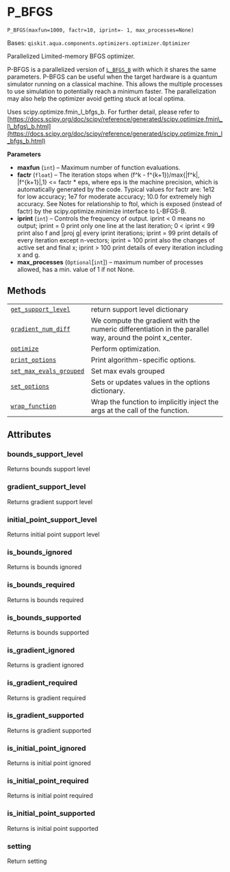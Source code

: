# P\_BFGS

<span id="undefined" />

`P_BFGS(maxfun=1000, factr=10, iprint=- 1, max_processes=None)`

Bases: `qiskit.aqua.components.optimizers.optimizer.Optimizer`

Parallelized Limited-memory BFGS optimizer.

P-BFGS is a parallelized version of [`L_BFGS_B`](qiskit.aqua.components.optimizers.L_BFGS_B#qiskit.aqua.components.optimizers.L_BFGS_B "qiskit.aqua.components.optimizers.L_BFGS_B") with which it shares the same parameters. P-BFGS can be useful when the target hardware is a quantum simulator running on a classical machine. This allows the multiple processes to use simulation to potentially reach a minimum faster. The parallelization may also help the optimizer avoid getting stuck at local optima.

Uses scipy.optimize.fmin\_l\_bfgs\_b. For further detail, please refer to [https://docs.scipy.org/doc/scipy/reference/generated/scipy.optimize.fmin\_l\_bfgs\_b.html](https://docs.scipy.org/doc/scipy/reference/generated/scipy.optimize.fmin_l_bfgs_b.html)

**Parameters**

*   **maxfun** (`int`) – Maximum number of function evaluations.
*   **factr** (`float`) – The iteration stops when (f^k - f^\{k+1})/max\{|f^k|, |f^\{k+1}|,1} \<= factr \* eps, where eps is the machine precision, which is automatically generated by the code. Typical values for factr are: 1e12 for low accuracy; 1e7 for moderate accuracy; 10.0 for extremely high accuracy. See Notes for relationship to ftol, which is exposed (instead of factr) by the scipy.optimize.minimize interface to L-BFGS-B.
*   **iprint** (`int`) – Controls the frequency of output. iprint \< 0 means no output; iprint = 0 print only one line at the last iteration; 0 \< iprint \< 99 print also f and |proj g| every iprint iterations; iprint = 99 print details of every iteration except n-vectors; iprint = 100 print also the changes of active set and final x; iprint > 100 print details of every iteration including x and g.
*   **max\_processes** (`Optional`\[`int`]) – maximum number of processes allowed, has a min. value of 1 if not None.

## Methods

|                                                                                                                                                                                                                           |                                                                                                           |
| ------------------------------------------------------------------------------------------------------------------------------------------------------------------------------------------------------------------------- | --------------------------------------------------------------------------------------------------------- |
| [`get_support_level`](qiskit.aqua.components.optimizers.P_BFGS.get_support_level#qiskit.aqua.components.optimizers.P_BFGS.get_support_level "qiskit.aqua.components.optimizers.P_BFGS.get_support_level")                 | return support level dictionary                                                                           |
| [`gradient_num_diff`](qiskit.aqua.components.optimizers.P_BFGS.gradient_num_diff#qiskit.aqua.components.optimizers.P_BFGS.gradient_num_diff "qiskit.aqua.components.optimizers.P_BFGS.gradient_num_diff")                 | We compute the gradient with the numeric differentiation in the parallel way, around the point x\_center. |
| [`optimize`](qiskit.aqua.components.optimizers.P_BFGS.optimize#qiskit.aqua.components.optimizers.P_BFGS.optimize "qiskit.aqua.components.optimizers.P_BFGS.optimize")                                                     | Perform optimization.                                                                                     |
| [`print_options`](qiskit.aqua.components.optimizers.P_BFGS.print_options#qiskit.aqua.components.optimizers.P_BFGS.print_options "qiskit.aqua.components.optimizers.P_BFGS.print_options")                                 | Print algorithm-specific options.                                                                         |
| [`set_max_evals_grouped`](qiskit.aqua.components.optimizers.P_BFGS.set_max_evals_grouped#qiskit.aqua.components.optimizers.P_BFGS.set_max_evals_grouped "qiskit.aqua.components.optimizers.P_BFGS.set_max_evals_grouped") | Set max evals grouped                                                                                     |
| [`set_options`](qiskit.aqua.components.optimizers.P_BFGS.set_options#qiskit.aqua.components.optimizers.P_BFGS.set_options "qiskit.aqua.components.optimizers.P_BFGS.set_options")                                         | Sets or updates values in the options dictionary.                                                         |
| [`wrap_function`](qiskit.aqua.components.optimizers.P_BFGS.wrap_function#qiskit.aqua.components.optimizers.P_BFGS.wrap_function "qiskit.aqua.components.optimizers.P_BFGS.wrap_function")                                 | Wrap the function to implicitly inject the args at the call of the function.                              |

## Attributes

<span id="undefined" />

### bounds\_support\_level

Returns bounds support level

<span id="undefined" />

### gradient\_support\_level

Returns gradient support level

<span id="undefined" />

### initial\_point\_support\_level

Returns initial point support level

<span id="undefined" />

### is\_bounds\_ignored

Returns is bounds ignored

<span id="undefined" />

### is\_bounds\_required

Returns is bounds required

<span id="undefined" />

### is\_bounds\_supported

Returns is bounds supported

<span id="undefined" />

### is\_gradient\_ignored

Returns is gradient ignored

<span id="undefined" />

### is\_gradient\_required

Returns is gradient required

<span id="undefined" />

### is\_gradient\_supported

Returns is gradient supported

<span id="undefined" />

### is\_initial\_point\_ignored

Returns is initial point ignored

<span id="undefined" />

### is\_initial\_point\_required

Returns is initial point required

<span id="undefined" />

### is\_initial\_point\_supported

Returns is initial point supported

<span id="undefined" />

### setting

Return setting
